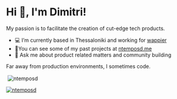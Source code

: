 <h1>Hi 👋, I'm Dimitri!</h1>
<p>My passion is to facilitate the creation of cut-edge tech products.</p>

- 💻 I’m currently based in Thessaloniki and working for [wappier](https://wappier.com/)
- 👨‍You can see some of my past projects at [ntemposd.me](ntemposd.me)
- 💬 Ask me about product related matters and community building

<p>Far away from production environments, I sometimes code.</p>

<!--<<p><img align="left" src="https://github-readme-stats.vercel.app/api/top-langs?username=ntemposd&show_icons=true&locale=en&layout=compact" alt="ntemposd" /></p>-->

<p>&nbsp;<img align="center" src="https://github-readme-stats.vercel.app/api?username=ntemposd&show_icons=true&locale=en" alt="ntemposd" /></p>

<!--<p><img align="center" src="https://github-readme-streak-stats.herokuapp.com/?user=ntemposd&" alt="ntemposd" /></p>-->

<p align="left"> <a href="https://twitter.com/ntemposd" target="blank"><img src="https://img.shields.io/twitter/follow/ntemposd?logo=twitter&style=for-the-badge" alt="ntemposd" /></a> </p>


